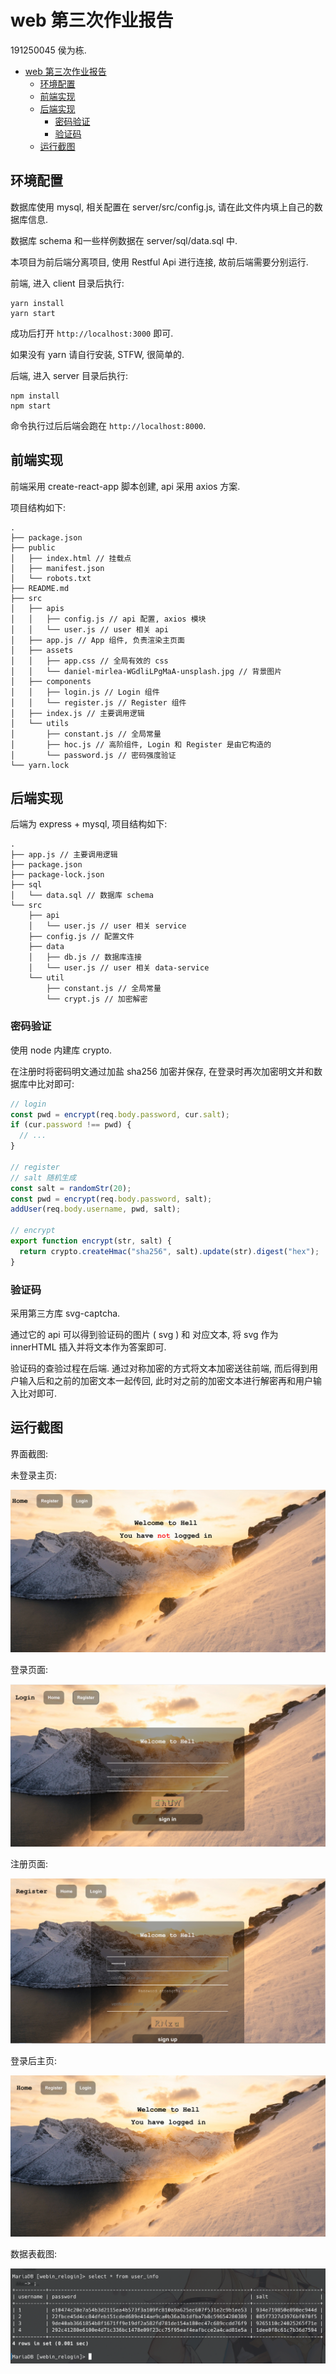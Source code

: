 # web 第三次作业报告

191250045 侯为栋.

- [web 第三次作业报告](#web-第三次作业报告)
  - [环境配置](#环境配置)
  - [前端实现](#前端实现)
  - [后端实现](#后端实现)
    - [密码验证](#密码验证)
    - [验证码](#验证码)
  - [运行截图](#运行截图)

## 环境配置

数据库使用 mysql, 相关配置在 server/src/config.js, 请在此文件内填上自己的数据库信息.

数据库 schema 和一些样例数据在 server/sql/data.sql 中.

本项目为前后端分离项目, 使用 Restful Api 进行连接, 故前后端需要分别运行.

前端, 进入 client 目录后执行:

```shell
yarn install
yarn start
```

成功后打开 `http://localhost:3000` 即可.

如果没有 yarn 请自行安装, STFW, 很简单的.

后端, 进入 server 目录后执行:

```shell
npm install
npm start
```

命令执行过后后端会跑在 `http://localhost:8000`.

## 前端实现

前端采用 create-react-app 脚本创建, api 采用 axios 方案.

项目结构如下:

```text
.
├── package.json
├── public
│   ├── index.html // 挂载点
│   ├── manifest.json
│   └── robots.txt
├── README.md
├── src
│   ├── apis
│   │   ├── config.js // api 配置, axios 模块
│   │   └── user.js // user 相关 api
│   ├── app.js // App 组件, 负责渲染主页面
│   ├── assets
│   │   ├── app.css // 全局有效的 css
│   │   └── daniel-mirlea-WGdliLPgMaA-unsplash.jpg // 背景图片
│   ├── components
│   │   ├── login.js // Login 组件
│   │   └── register.js // Register 组件
│   ├── index.js // 主要调用逻辑
│   └── utils
│       ├── constant.js // 全局常量
│       ├── hoc.js // 高阶组件, Login 和 Register 是由它构造的
│       └── password.js // 密码强度验证
└── yarn.lock
```

## 后端实现

后端为 express + mysql, 项目结构如下:

```text
.
├── app.js // 主要调用逻辑
├── package.json
├── package-lock.json
├── sql
│   └── data.sql // 数据库 schema
└── src
    ├── api
    │   └── user.js // user 相关 service
    ├── config.js // 配置文件
    ├── data
    │   ├── db.js // 数据库连接
    │   └── user.js // user 相关 data-service
    └── util
        ├── constant.js // 全局常量
        └── crypt.js // 加密解密
```

### 密码验证

使用 node 内建库 crypto.

在注册时将密码明文通过加盐 sha256 加密并保存, 在登录时再次加密明文并和数据库中比对即可:

```js
// login
const pwd = encrypt(req.body.password, cur.salt);
if (cur.password !== pwd) {
  // ...
}

// register
// salt 随机生成
const salt = randomStr(20);
const pwd = encrypt(req.body.password, salt);
addUser(req.body.username, pwd, salt);

// encrypt
export function encrypt(str, salt) {
  return crypto.createHmac("sha256", salt).update(str).digest("hex");
}
```

### 验证码

采用第三方库 svg-captcha.

通过它的 api 可以得到验证码的图片 ( svg ) 和 对应文本, 将 svg 作为 innerHTML 插入并将文本作为答案即可.

验证码的查验过程在后端. 通过对称加密的方式将文本加密送往前端, 而后得到用户输入后和之前的加密文本一起传回, 此时对之前的加密文本进行解密再和用户输入比对即可.

## 运行截图

界面截图:

未登录主页:

![1.png](./img/1.png)

登录页面:

![2.png](./img/2.png)

注册页面:

![3.png](./img/3.png)

登录后主页:

![4.png](./img/4.png)

数据表截图:

![5.png](./img/5.png)
